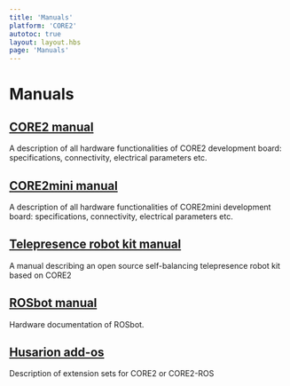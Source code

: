 ```yaml
---
title: 'Manuals'
platform: 'CORE2'
autotoc: true
layout: layout.hbs
page: 'Manuals'
---
```


# Manuals #

## <a href="https://husarion.com/manuals/core2/">CORE2 manual</a> ##

A description of all hardware functionalities of CORE2 development board: specifications, connectivity, electrical parameters etc.

## [CORE2mini manual](https://husarion.com/manuals/core2mini/) ##

A description of all hardware functionalities of CORE2mini development board: specifications, connectivity, electrical parameters etc.

## [Telepresence robot kit manual](https://husarion.com/manuals/telepresence/) ##

A manual describing an open source self-balancing telepresence robot kit based on CORE2


## [ROSbot manual](https://husarion.com/manuals/rosbot-manual/) ##

Hardware documentation of ROSbot.

## [Husarion add-os](https://husarion.com/manuals/husarion-add-ons/) ##

Description of extension sets for CORE2 or CORE2-ROS
